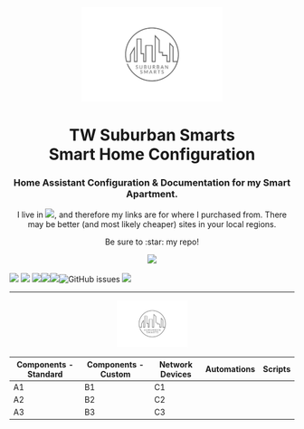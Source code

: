 <p align="center">
  <img src="/images/suburban-smarts.png" width="250"/>
</p>

<h1 align="center">TW Suburban Smarts <br />Smart Home Configuration</h1>
<h3 align="center">Home Assistant Configuration &amp; Documentation for my Smart Apartment.</h3>
<p align="center">
  I live in <img src="https://github.com/oxguy3/flags/blob/master/mini/us.png"/>, and therefore my links are for where I purchased from. There may be better (and most likely cheaper) sites in your local regions.</p>
<p align="center">Be sure to :star: my repo!</p> 
<p align="center">
<img src="http://hits.dwyl.com/twhite96/TW-HomeAssistant-Config.svg"/>
</p>
<p>
  <img src="https://img.shields.io/github/last-commit/twhite96/TW-HomeAssistant-Config?style=for-the-badge">
  <img src="https://img.shields.io/badge/HA--Version-5.12-brightgreen?style=for-the-badge">
  <img src="https://img.shields.io/maintenance/yes/2021?style=for-the-badge"><img src="https://img.shields.io/packagist/l/twhite96/TW-HomeAssistant-Config?style=for-the-badge" /><img src="https://img.shields.io/badge/License-Unlicense-blueviolet?style=for-the-badge" /><img alt="GitHub issues" src="https://img.shields.io/github/issues/twhite96/TW-HomeAssistant-Config?logoColor=%23ff0000&style=for-the-badge">
  <img src="https://img.shields.io/github/stars/twhite96/TW-HomeAssistant-Config?style=social">
</p>

<hr --- </hr>

<p align="center">
  <img src="/images/suburban-smarts.png" width="125"/>
</p>



| Components - Standard | Components - Custom | Network Devices | Automations | Scripts |
| --------------------- | ------------------- | --------------- | ----------- | ------- |
| A1                    | B1                  | C1              |             |         |
| A2                    | B2                  | C2              |             |         |
| A3                    | B3                  | C3              |             |         |